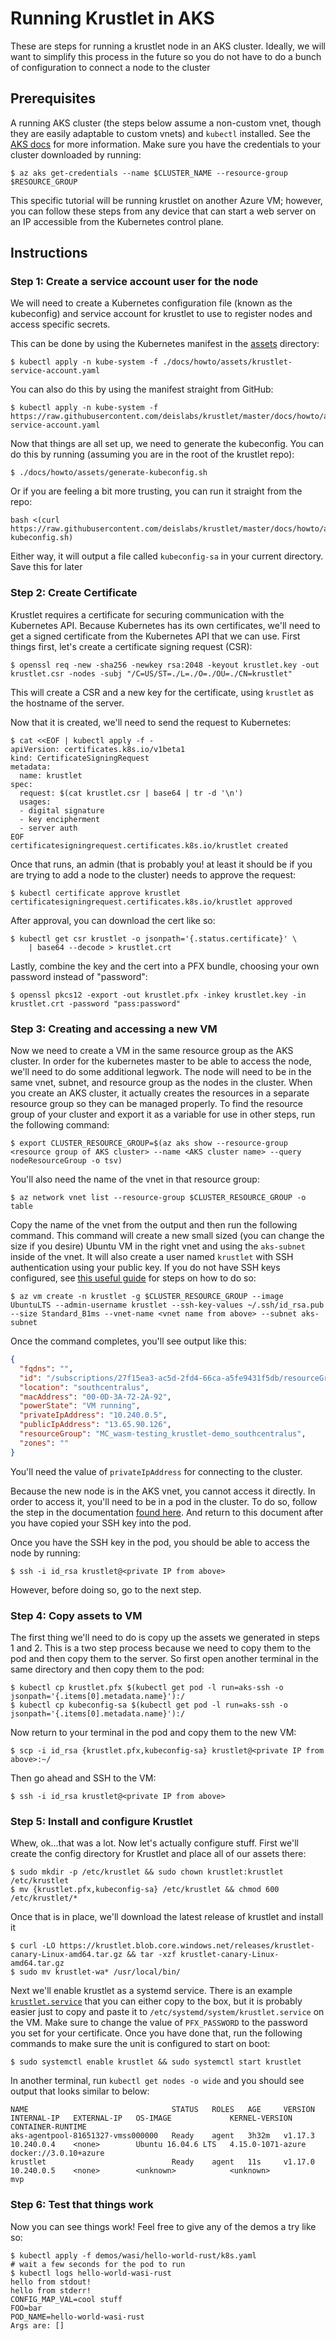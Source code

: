 # Running Krustlet in AKS

These are steps for running a krustlet node in an AKS cluster. Ideally, we will
want to simplify this process in the future so you do not have to do a bunch of
configuration to connect a node to the cluster

## Prerequisites
A running AKS cluster (the steps below assume a non-custom vnet, though they are
easily adaptable to custom vnets) and `kubectl` installed. See the [AKS
docs](https://docs.microsoft.com/en-us/azure/aks/tutorial-kubernetes-deploy-cluster)
for more information. Make sure you have the credentials to your cluster
downloaded by running:

```shell
$ az aks get-credentials --name $CLUSTER_NAME --resource-group $RESOURCE_GROUP
```

This specific tutorial will be running krustlet on another Azure VM; however,
you can follow these steps from any device that can start a web server on an IP
accessible from the Kubernetes control plane.

## Instructions

### Step 1: Create a service account user for the node
We will need to create a Kubernetes configuration file (known as the kubeconfig)
and service account for krustlet to use to register nodes and access specific
secrets.

This can be done by using the Kubernetes manifest in the [assets](./assets)
directory:

```shell
$ kubectl apply -n kube-system -f ./docs/howto/assets/krustlet-service-account.yaml
```

You can also do this by using the manifest straight from GitHub:

```shell
$ kubectl apply -n kube-system -f https://raw.githubusercontent.com/deislabs/krustlet/master/docs/howto/assets/krustlet-service-account.yaml
```

Now that things are all set up, we need to generate the kubeconfig. You can do
this by running (assuming you are in the root of the krustlet repo):

```shell
$ ./docs/howto/assets/generate-kubeconfig.sh
```

Or if you are feeling a bit more trusting, you can run it straight from the
repo:
```shell
bash <(curl https://raw.githubusercontent.com/deislabs/krustlet/master/docs/howto/assets/generate-kubeconfig.sh)
```

Either way, it will output a file called `kubeconfig-sa` in your current
directory. Save this for later

### Step 2: Create Certificate
Krustlet requires a certificate for securing communication with the Kubernetes
API. Because Kubernetes has its own certificates, we'll need to get a signed
certificate from the Kubernetes API that we can use. First things first, let's
create a certificate signing request (CSR):

```shell
$ openssl req -new -sha256 -newkey rsa:2048 -keyout krustlet.key -out krustlet.csr -nodes -subj "/C=US/ST=./L=./O=./OU=./CN=krustlet"
```

This will create a CSR and a new key for the certificate, using `krustlet` as
the hostname of the server.

Now that it is created, we'll need to send the request to Kubernetes:

```shell
$ cat <<EOF | kubectl apply -f -
apiVersion: certificates.k8s.io/v1beta1
kind: CertificateSigningRequest
metadata:
  name: krustlet
spec:
  request: $(cat krustlet.csr | base64 | tr -d '\n')
  usages:
  - digital signature
  - key encipherment
  - server auth
EOF
certificatesigningrequest.certificates.k8s.io/krustlet created
```

Once that runs, an admin (that is probably you! at least it should be if you are
trying to add a node to the cluster) needs to approve the request:

```shell
$ kubectl certificate approve krustlet
certificatesigningrequest.certificates.k8s.io/krustlet approved
```

After approval, you can download the cert like so:

```shell
$ kubectl get csr krustlet -o jsonpath='{.status.certificate}' \
    | base64 --decode > krustlet.crt
```

Lastly, combine the key and the cert into a PFX bundle, choosing your own
password instead of "password":

```shell
$ openssl pkcs12 -export -out krustlet.pfx -inkey krustlet.key -in krustlet.crt -password "pass:password"
```

### Step 3: Creating and accessing a new VM
Now we need to create a VM in the same resource group as the AKS cluster. In
order for the kubernetes master to be able to access the node, we'll need to do
some additional legwork. The node will need to be in the same vnet, subnet, and
resource group as the nodes in the cluster. When you create an AKS cluster, it
actually creates the resources in a separate resource group so they can be
managed properly. To find the resource group of your cluster and export it as a
variable for use in other steps, run the following command:

```shell
$ export CLUSTER_RESOURCE_GROUP=$(az aks show --resource-group <resource group of AKS cluster> --name <AKS cluster name> --query nodeResourceGroup -o tsv)
```

You'll also need the name of the vnet in that resource group:

```shell
$ az network vnet list --resource-group $CLUSTER_RESOURCE_GROUP -o table
```

Copy the name of the vnet from the output and then run the following command.
This command will create a new small sized (you can change the size if you
desire) Ubuntu VM in the right vnet and using the `aks-subnet` inside of the
vnet. It will also create a user named `krustlet` with SSH authentication using
your public key. If you do not have SSH keys configured, see [this useful
guide](https://help.github.com/en/github/authenticating-to-github/generating-a-new-ssh-key-and-adding-it-to-the-ssh-agent)
for steps on how to do so:

```shell
$ az vm create -n krustlet -g $CLUSTER_RESOURCE_GROUP --image UbuntuLTS --admin-username krustlet --ssh-key-values ~/.ssh/id_rsa.pub --size Standard_B1ms --vnet-name <vnet name from above> --subnet aks-subnet
```

Once the command completes, you'll see output like this:
```json
{
  "fqdns": "",
  "id": "/subscriptions/27f15ea3-ac5d-2fd4-66ca-a5fe9431f5db/resourceGroups/MC_wasm-testing_krustlet-demo_southcentralus/providers/Microsoft.Compute/virtualMachines/krustlet",
  "location": "southcentralus",
  "macAddress": "00-0D-3A-72-2A-92",
  "powerState": "VM running",
  "privateIpAddress": "10.240.0.5",
  "publicIpAddress": "13.65.90.126",
  "resourceGroup": "MC_wasm-testing_krustlet-demo_southcentralus",
  "zones": ""
}
```

You'll need the value of `privateIpAddress` for connecting to the cluster.

Because the new node is in the AKS vnet, you cannot access it directly. In order
to access it, you'll need to be in a pod in the cluster. To do so, follow the
step in the documentation [found
here](https://docs.microsoft.com/en-us/azure/aks/ssh). And return to this
document after you have copied your SSH key into the pod.

Once you have the SSH key in the pod, you should be able to access the node by
running:

```shell
$ ssh -i id_rsa krustlet@<private IP from above>
```

However, before doing so, go to the next step.

### Step 4: Copy assets to VM
The first thing we'll need to do is copy up the assets we generated in steps 1
and 2. This is a two step process because we need to copy them to the pod and
then copy them to the server. So first open another terminal in the same
directory and then copy them to the pod:

```shell
$ kubectl cp krustlet.pfx $(kubectl get pod -l run=aks-ssh -o jsonpath='{.items[0].metadata.name}'):/
$ kubectl cp kubeconfig-sa $(kubectl get pod -l run=aks-ssh -o jsonpath='{.items[0].metadata.name}'):/
```

Now return to your terminal in the pod and copy them to the new VM:

```shell
$ scp -i id_rsa {krustlet.pfx,kubeconfig-sa} krustlet@<private IP from above>:~/
```

Then go ahead and SSH to the VM:

```shell
$ ssh -i id_rsa krustlet@<private IP from above>
```

### Step 5: Install and configure Krustlet
Whew, ok...that was a lot. Now let's actually configure stuff. First we'll
create the config directory for Krustlet and place all of our assets there:

```shell
$ sudo mkdir -p /etc/krustlet && sudo chown krustlet:krustlet /etc/krustlet
$ mv {krustlet.pfx,kubeconfig-sa} /etc/krustlet && chmod 600 /etc/krustlet/*
```

Once that is in place, we'll download the latest release of krustlet and install
it

<!-- TODO: Add 0.1 link when released -->
```shell
$ curl -LO https://krustlet.blob.core.windows.net/releases/krustlet-canary-Linux-amd64.tar.gz && tar -xzf krustlet-canary-Linux-amd64.tar.gz
$ sudo mv krustlet-wa* /usr/local/bin/
```

Next we'll enable krustlet as a systemd service. There is an example
[`krustlet.service`](./assets/krustlet.service) that you can either copy to the
box, but it is probably easier just to copy and paste it to
`/etc/systemd/system/krustlet.service` on the VM. Make sure to change the value
of `PFX_PASSWORD` to the password you set for your certificate. Once you have
done that, run the following commands to make sure the unit is configured to
start on boot:

```shell
$ sudo systemctl enable krustlet && sudo systemctl start krustlet
```

In another terminal, run `kubectl get nodes -o wide` and you should see output
that looks similar to below:
```
NAME                                STATUS   ROLES   AGE     VERSION   INTERNAL-IP   EXTERNAL-IP   OS-IMAGE             KERNEL-VERSION      CONTAINER-RUNTIME
aks-agentpool-81651327-vmss000000   Ready    agent   3h32m   v1.17.3   10.240.0.4    <none>        Ubuntu 16.04.6 LTS   4.15.0-1071-azure   docker://3.0.10+azure
krustlet                            Ready    agent   11s     v1.17.0   10.240.0.5    <none>        <unknown>            <unknown>           mvp
```

### Step 6: Test that things work
Now you can see things work! Feel free to give any of the demos a try like so:

```shell
$ kubectl apply -f demos/wasi/hello-world-rust/k8s.yaml
# wait a few seconds for the pod to run
$ kubectl logs hello-world-wasi-rust
hello from stdout!
hello from stderr!
CONFIG_MAP_VAL=cool stuff
FOO=bar
POD_NAME=hello-world-wasi-rust
Args are: []
```
